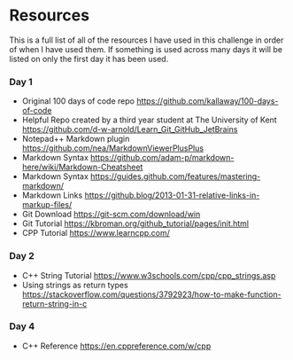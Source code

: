 # Resources
This is a full list of all of the resources I have used in this challenge in order of when I have used them. If something is used across many days it will be listed on only the first day it has been used.

### Day 1
* Original 100 days of code repo https://github.com/kallaway/100-days-of-code
* Helpful Repo created by a third year student at The University of Kent https://github.com/d-w-arnold/Learn_Git_GitHub_JetBrains
* Notepad++ Markdown plugin https://github.com/nea/MarkdownViewerPlusPlus
* Markdown Syntax https://github.com/adam-p/markdown-here/wiki/Markdown-Cheatsheet
* Markdown Syntax https://guides.github.com/features/mastering-markdown/
* Markdown Links https://github.blog/2013-01-31-relative-links-in-markup-files/
* Git Download https://git-scm.com/download/win
* Git Tutorial https://kbroman.org/github_tutorial/pages/init.html
* CPP Tutorial https://www.learncpp.com/
### Day 2
* C++ String Tutorial https://www.w3schools.com/cpp/cpp_strings.asp
* Using strings as return types https://stackoverflow.com/questions/3792923/how-to-make-function-return-string-in-c
### Day 4
* C++ Reference https://en.cppreference.com/w/cpp
